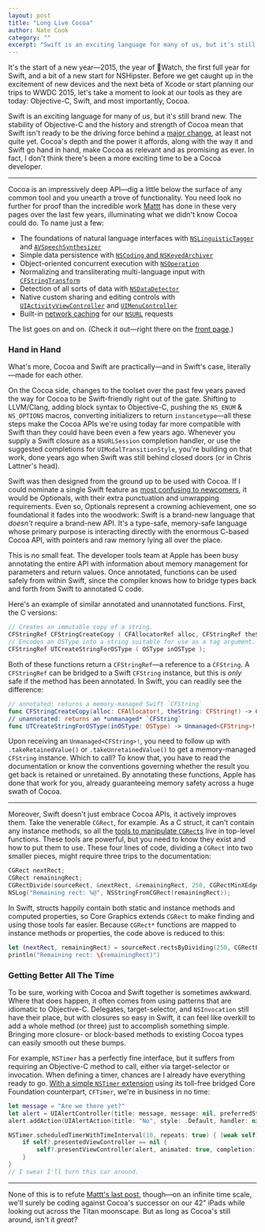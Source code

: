 ```yaml
---
layout: post
title: "Long Live Cocoa"
author: Nate Cook
category: ""
excerpt: "Swift is an exciting language for many of us, but it's still brand new. The stability of Objective-C and the history and strength of Cocoa mean that Swift isn't ready to be the driving force behind a major change, at least not quite yet. Cocoa's depth and the power it affords, along with the way it and Swift go hand in hand, make Cocoa as relevant and as promising as ever."
---
```


It's the start of a new year—2015, the year of Watch, the first full year for Swift, and a bit of a new start for NSHipster. Before we get caught up in the excitement of new devices and the next beta of Xcode or start planning our trips to WWDC 2015, let's take a moment to look at our tools as they are today: Objective-C, Swift, and most importantly, Cocoa.

Swift is an exciting language for many of us, but it's still brand new. The stability of Objective-C and the history and strength of Cocoa mean that Swift isn't ready to be the driving force behind a [major change](/the-death-of-cocoa/), at least not quite yet. Cocoa's depth and the power it affords, along with the way it and Swift go hand in hand, make Cocoa as relevant and as promising as ever. In fact, I don't think there's been a more exciting time to be a Cocoa developer.


* * *


Cocoa is an impressively deep API—dig a little below the surface of any common tool and you unearth a trove of functionality. You need look no further for proof than the incredible work [Mattt](http://nshipster.com/authors/mattt-thompson/) has done in these very pages over the last few years, illuminating what we didn't know Cocoa could do. To name just a few:

- The foundations of natural language interfaces with [`NSLinguisticTagger`](/nslinguistictagger/) and [`AVSpeechSynthesizer`](/avspeechsynthesizer/)
- Simple data persistence with [`NSCoding` and `NSKeyedArchiver`](/nscoding/)
- Object-oriented concurrent execution with [`NSOperation`](/nsoperation/)
- Normalizing and transliterating multi-language input with [`CFStringTransform`](/cfstringtransform/)
- Detection of all sorts of data with [`NSDataDetector`](/nsdatadetector/)
- Native custom sharing and editing controls with [`UIActivityViewController`](/uiactivityviewcontroller/) and [`UIMenuController`](/uimenucontroller/)
- Built-in [network caching](/nsurlcache/) for our [`NSURL`](/nsurl/) requests

The list goes on and on. (Check it out—right there on the [front page](/#archive).)


### Hand in Hand

What's more, Cocoa and Swift are practically—and in Swift's case, literally—made for each other.

On the Cocoa side, changes to the toolset over the past few years paved the way for Cocoa to be Swift-friendly right out of the gate. Shifting to LLVM/Clang, adding block syntax to Objective-C, pushing the `NS_ENUM` & `NS_OPTIONS` macros, converting initializers to return `instancetype`—all these steps make the Cocoa APIs we're using today far more compatible with Swift than they could have been even a few years ago. Whenever you supply a Swift closure as a `NSURLSession` completion handler, or use the suggested completions for `UIModalTransitionStyle`, you're building on that work, done years ago when Swift was still behind closed doors (or in Chris Lattner's head).

Swift was then designed from the ground up to be used with Cocoa. If I could nominate a single Swift feature as [most confusing to newcomers](http://stackoverflow.com/search?q=swift+unwrapped+unexpectedly), it would be Optionals, with their extra punctuation and unwrapping requirements. Even so, Optionals represent a crowning achievement, one so foundational it fades into the woodwork: Swift is a brand-new language that *doesn't* require a brand-new API. It's a type-safe, memory-safe language whose primary purpose is interacting directly with the enormous C-based Cocoa API, with pointers and raw memory lying all over the place.

This is no small feat. The developer tools team at Apple has been busy annotating the entire API with information about memory management for parameters and return values. Once annotated, functions can be used safely from within Swift, since the compiler knows how to bridge types back and forth from Swift to annotated C code.

Here's an example of similar annotated and unannotated functions. First, the C versions:

````c
// Creates an immutable copy of a string.
CFStringRef CFStringCreateCopy ( CFAllocatorRef alloc, CFStringRef theString );
// Encodes an OSType into a string suitable for use as a tag argument.
CFStringRef UTCreateStringForOSType ( OSType inOSType );
````

Both of these functions return a `CFStringRef`—a reference to a `CFString`. A `CFStringRef` can be bridged to a Swift `CFString` instance, but this is *only* safe if the method has been annotated. In Swift, you can readily see the difference:

````swift
// annotated: returns a memory-managed Swift `CFString`
func CFStringCreateCopy(alloc: CFAllocator!, theString: CFString!) -> CFString!
// unannotated: returns an *unmanaged* `CFString`
func UTCreateStringForOSType(inOSType: OSType) -> Unmanaged<CFString>!
````

Upon receiving an `Unmanaged<CFString>!`, you need to follow up with `.takeRetainedValue()` or `.takeUnretainedValue()` to get a memory-managed `CFString` instance. Which to call? To know that, you have to read the documentation or know the conventions governing whether the result you get back is retained or unretained. By annotating these functions, Apple has done that work for you, already guaranteeing memory safety across a huge swath of Cocoa.


* * *


Moreover, Swift doesn't just embrace Cocoa APIs, it actively improves them. Take the venerable `CGRect`, for example. As a C struct, it can't contain any instance methods, so all the [tools to manipulate `CGRect`s](/cggeometry/) live in top-level functions. These tools are powerful, but you need to know they exist and how to put them to use. These four lines of code, dividing a `CGRect` into two smaller pieces, might require three trips to the documentation:

````objective-c
CGRect nextRect;
CGRect remainingRect;
CGRectDivide(sourceRect, &nextRect, &remainingRect, 250, CGRectMinXEdge);
NSLog("Remaining rect: %@", NSStringFromCGRect(remainingRect));
````

In Swift, structs happily contain both static and instance methods and computed properties, so Core Graphics extends `CGRect` to make finding and using those tools far easier. Because `CGRect*` functions are mapped to instance methods or properties, the code above is reduced to this:

````swift
let (nextRect, remainingRect) = sourceRect.rectsByDividing(250, CGRectEdge.MinXEdge)
println("Remaining rect: \(remainingRect)")
````


### Getting Better All The Time

To be sure, working with Cocoa and Swift together is sometimes awkward. Where that does happen, it often comes from using patterns that are idiomatic to Objective-C. Delegates, target-selector, and `NSInvocation` still have their place, but with closures so easy in Swift, it can feel like overkill to add a whole method (or three) just to accomplish something simple. Bringing more closure- or block-based methods to existing Cocoa types can easily smooth out these bumps.

For example, `NSTimer` has a perfectly fine interface, but it suffers from requiring an Objective-C method to call, either via target-selector or invocation. When defining a timer, chances are I already have everything ready to go. [With a simple `NSTimer` extension](https://gist.github.com/natecook1000/b0285b518576b22c4dc8) using its toll-free bridged Core Foundation counterpart, `CFTimer`, we're in business in no time:

````swift
let message = "Are we there yet?"
let alert = UIAlertController(title: message, message: nil, preferredStyle: .Alert)
alert.addAction(UIAlertAction(title: "No", style: .Default, handler: nil))

NSTimer.scheduledTimerWithTimeInterval(10, repeats: true) { [weak self] timer in
    if self?.presentedViewController == nil {
        self?.presentViewController(alert, animated: true, completion: nil)
    }
}
// I swear I'll turn this car around.
````


* * *


None of this is to refute [Mattt's last post](/the-death-of-cocoa/), though—on an infinite time scale, we'll surely be coding against Cocoa's successor on our 42" iPads while looking out across the Titan moonscape. But as long as Cocoa's still around, isn't it *great?*

